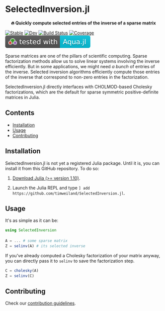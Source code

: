# SelectedInversion.jl

<p align="center">
<strong>🔥 Quickly compute selected entries of the inverse of a sparse matrix</strong>
</p>

[![Stable](https://img.shields.io/badge/docs-stable-blue.svg)](https://timweiland.github.io/SelectedInversion.jl/stable/)
[![Dev](https://img.shields.io/badge/docs-dev-blue.svg)](https://timweiland.github.io/SelectedInversion.jl/dev/)
[![Build Status](https://github.com/timweiland/SelectedInversion.jl/actions/workflows/CI.yml/badge.svg?branch=main)](https://github.com/timweiland/SelectedInversion.jl/actions/workflows/CI.yml?query=branch%3Amain)
[![Coverage](https://codecov.io/gh/timweiland/SelectedInversion.jl/branch/main/graph/badge.svg)](https://codecov.io/gh/timweiland/SelectedInversion.jl)
[![Aqua](https://raw.githubusercontent.com/JuliaTesting/Aqua.jl/master/badge.svg)](https://github.com/JuliaTesting/Aqua.jl)

Sparse matrices are one of the pillars of scientific computing.
Sparse factorization methods allow us to solve linear systems involving the inverse efficiently.
But in some applications, we might need *a bunch* of entries of the inverse.
Selected inversion algorithms efficiently compute those entries of the inverse that correspond to non-zero entries in the factorization.

SelectedInversion.jl directly interfaces with CHOLMOD-based Cholesky
factorizations, which are the default for sparse symmetric positive-definite
matrices in Julia.

## Contents

- [Installation](#installation)
- [Usage](#usage)
- [Contributing](#contributing)

## Installation

SelectedInversion.jl is not yet a registered Julia package.
Until it is, you can install it from this GitHub repository.
To do so:

1. [Download Julia (>= version 1.10)](https://julialang.org/downloads/).

2. Launch the Julia REPL and type `] add https://github.com/timweiland/SelectedInversion.jl`. 

## Usage

It's as simple as it can be:

``` julia
using SelectedInversion

A = ... # some sparse matrix
Z = selinv(A) # its selected inverse
```

If you've already computed a Cholesky factorization of your matrix anyway,
you can directly pass it to `selinv` to save the factorization step.

```julia
C = cholesky(A)
Z = selinv(C)
```

## Contributing

Check our [contribution guidelines](./CONTRIBUTING.md).
